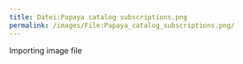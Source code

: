 ```yaml
---
title: Datei:Papaya catalog subscriptions.png
permalink: /images/File:Papaya_catalog_subscriptions.png/
---
```


Importing image file